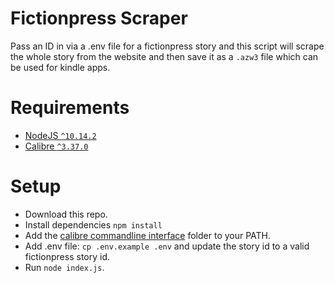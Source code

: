 # Fictionpress Scraper
Pass an ID in via a .env file for a fictionpress story
and this script will scrape the whole story from the website
and then save it as a `.azw3` file which can be used for kindle apps.

# Requirements
- [NodeJS `^10.14.2`](https://nodejs.org/en/)
- [Calibre `^3.37.0`](https://calibre-ebook.com/)

# Setup
- Download this repo.
- Install dependencies `npm install`
- Add the [calibre commandline interface](https://manual.calibre-ebook.com/generated/en/cli-index.html) folder to your PATH.
- Add .env file: `cp .env.example .env` and update the story id to a valid fictionpress story id.
- Run `node index.js`.